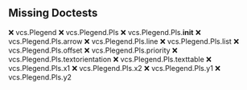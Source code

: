 Missing Doctests
----------------
:x:    vcs.Plegend
:x:    vcs.Plegend.Pls
:x:    vcs.Plegend.Pls.__init__
:x:    vcs.Plegend.Pls.arrow
:x:    vcs.Plegend.Pls.line
:x:    vcs.Plegend.Pls.list
:x:    vcs.Plegend.Pls.offset
:x:    vcs.Plegend.Pls.priority
:x:    vcs.Plegend.Pls.textorientation
:x:    vcs.Plegend.Pls.texttable
:x:    vcs.Plegend.Pls.x1
:x:    vcs.Plegend.Pls.x2
:x:    vcs.Plegend.Pls.y1
:x:    vcs.Plegend.Pls.y2
